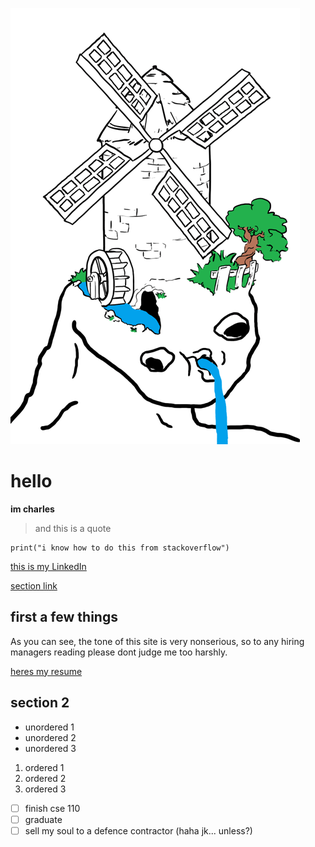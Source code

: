 ![](vacuumdevil-2020042115422900901_1.gif)

# hello
**im charles**
> and this is a quote

```
print("i know how to do this from stackoverflow")
```
[this is my LinkedIn](https://www.linkedin.com/in/charlesj-young/)

[section link](#first-a-few-things)


## first a few things
As you can see, the tone of this site is very nonserious, so to any hiring managers reading please dont judge me too harshly.

[heres my resume](CharlesYoungResume.pdf)


## section 2

- unordered 1
- unordered 2
- unordered 3

1. ordered 1
2. ordered 2
3. ordered 3

- [ ] finish cse 110
- [ ] graduate
- [ ] sell my soul to a defence contractor (haha jk... unless?)